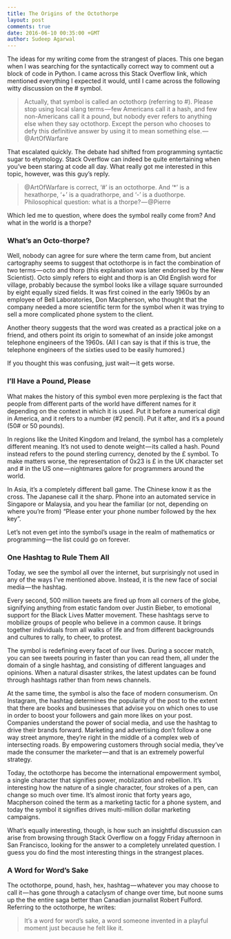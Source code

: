 ```yaml
---
title: The Origins of the Octothorpe
layout: post
comments: true
date: 2016-06-10 00:35:00 +GMT
author: Sudeep Agarwal
---
```


The ideas for my writing come from the strangest of places. This one began when I was searching for the syntactically correct way to comment out a block of code in Python. I came across this Stack Overflow link, which mentioned everything I expected it would, until I came across the following witty discussion on the # symbol. 

>Actually, that symbol is called an octothorp (referring to #). Please stop using local slang terms — few Americans call it a hash, and few non-Americans call it a pound, but nobody ever refers to anything else when they say octothorp. Except the person who chooses to defy this definitive answer by using it to mean something else. — @ArtOfWarfare

That escalated quickly. The debate had shifted from programming syntactic sugar to etymology. Stack Overflow can indeed be quite entertaining when you’ve been staring at code all day. What really got me interested in this topic, however, was this guy’s reply.

>@ArtOfWarfare is correct, ‘#’ is an octothorpe. And ‘*’ is a hexathorpe, ‘+’ is a quadrathorpe, and ‘-’ is a duothorpe. Philosophical question: what is a thorpe? — @Pierre

Which led me to question, where does the symbol really come from? And what in the world is a thorpe?
<!--more-->
### What’s an Octo-thorpe?

Well, nobody can agree for sure where the term came from, but ancient cartography seems to suggest that octothorpe is in fact the combination of two terms — octo and thorp (this explanation was later endorsed by the New Scientist). Octo simply refers to eight and thorp is an Old English word for village, probably because the symbol looks like a village square surrounded by eight equally sized fields. It was first coined in the early 1960s by an employee of Bell Laboratories, Don Macpherson, who thought that the company needed a more scientific term for the symbol when it was trying to sell a more complicated phone system to the client. 

Another theory suggests that the word was created as a practical joke on a friend, and others point its origin to somewhat of an inside joke amongst telephone engineers of the 1960s. (All I can say is that if this is true, the telephone engineers of the sixties used to be easily humored.)

If you thought this was confusing, just wait — it gets worse.

### I’ll Have a Pound, Please

What makes the history of this symbol even more perplexing is the fact that people from different parts of the world have different names for it depending on the context in which it is used. Put it before a numerical digit in America, and it refers to a number (#2 pencil). Put it after, and it’s a pound (50# or 50 pounds).

In regions like the United Kingdom and Ireland, the symbol has a completely different meaning. It’s not used to denote weight — its called a hash. Pound instead refers to the pound sterling currency, denoted by the £ symbol. To make matters worse, the representation of 0x23 is £ in the UK character set and # in the US one — nightmares galore for programmers around the world. 

In Asia, it’s a completely different ball game. The Chinese know it as the cross. The Japanese call it the sharp. Phone into an automated service in Singapore or Malaysia, and you hear the familiar (or not, depending on where you’re from) “Please enter your phone number followed by the hex key”. 

Let’s not even get into the symbol’s usage in the realm of mathematics or programming — the list could go on forever.

### One Hashtag to Rule Them All

Today, we see the symbol all over the internet, but surprisingly not used in any of the ways I’ve mentioned above. Instead, it is the new face of social media — the hashtag.

Every second, 500 million tweets are fired up from all corners of the globe, signifying anything from estatic fandom over Justin Bieber, to emotional support for the Black Lives Matter movement. These hashtags serve to mobilize groups of people who believe in a common cause. It brings together individuals from all walks of life and from different backgrounds and cultures to rally, to cheer, to protest. 

The symbol is redefining every facet of our lives. During a soccer match, you can see tweets pouring in faster than you can read them, all under the domain of a single hashtag, and consisting of different languages and opinions. When a natural disaster strikes, the latest updates can be found through hashtags rather than from news channels. 

At the same time, the symbol is also the face of modern consumerism. On Instagram, the hashtag determines the popularity of the post to the extent that there are books and businesses that advise you on which ones to use in order to boost your followers and gain more likes on your post. Companies understand the power of social media, and use the hashtag to drive their brands forward. Marketing and advertising don’t follow a one way street anymore, they’re right in the middle of a complex web of intersecting roads. By empowering customers through social media, they’ve made the consumer the marketer — and that is an extremely powerful strategy.

Today, the octothorpe has become the international empowerment symbol, a single character that signifies power, moblization and rebellion. It’s interesting how the nature of a single character, four strokes of a pen, can change so much over time. It’s almost ironic that forty years ago, Macpherson coined the term as a marketing tactic for a phone system, and today the symbol it signifies drives multi-million dollar marketing campaigns. 

What’s equally interesting, though, is how such an insightful discussion can arise from browsing through Stack Overflow on a foggy Friday afternoon in San Francisco, looking for the answer to a completely unrelated question. I guess you do find the most interesting things in the strangest places. 

### A Word for Word’s Sake

The octothorpe, pound, hash, hex, hashtag — whatever you may choose to call it — has gone through a cataclysm of change over time, but noone sums up the the entire saga better than Canadian journalist Robert Fulford. Referring to the octothorpe, he writes:

>It’s a word for word’s sake, a word someone invented in a playful moment just because he felt like it.
